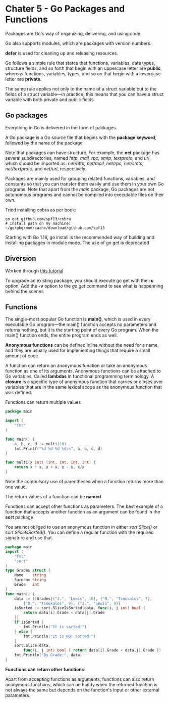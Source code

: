 # Chater 5 - Go Packages and Functions

Packages are Go's way of organizing, delivering, and using code.

Go also supports modules, which are packages with version numbers.

__defer__  is used for cleaning up and releasing resources.

Go follows a simple rule that states that functions, variables, data types, structure fields, and so forth that begin with an uppercase letter are __public__,
 whereas functions, variables, types, and so on that begin with a lowercase letter are __private__. 

The same rule applies not only to the name of a struct variable but to the fields of a struct variable—in practice, this means that you 
 can have a struct variable with both private and public fields

## Go packages

Everything in Go is delivered in the form of packages.

A Go package is a Go source file that begins with the __package keyword__, followed by the name of the package

Note that packages can have structure. For example, the __net__ package has several subdirectories,
 named _http, mail, rpc, smtp, textproto_, and _url_, which should be imported as:
 _net/http, net/mail, net/rpc, net/smtp, net/textproto_, and _net/url_, respectively.

Packages are mainly used for grouping related functions, variables, and constants so that you can transfer them easily and use them in your own Go programs. 
Note that apart from the _main_ package, Go packages are not autonomous programs and cannot be compiled into executable files on their own.

Tried installing cobra as per book:

```{console}
go get github.com/spf13/cobra
# Install path on my machine:
~/go/pkg/mod/cache/download/github.com/spf13
```

Starting with Go 1.16, go install is the recommended way of building and installing packages in module mode. The use of go get is deprecated

## Diversion

Worked through [this tutorial](https://towardsdatascience.com/how-to-create-a-cli-in-golang-with-cobra-d729641c7177)

To upgrade an existing package, you should execute go get with the __-u__ option. 
Add the __-v__ option to the _go get_ command to see what is happenning behind the scenes

## Functions

The single-most popular Go function is __main()__, which is used in every executable Go program—the main() function accepts no parameters and returns nothing,
 but it is the starting point of every Go program. 
When the main() function ends, the entire program ends as well.

__Anonymous functions__ can be defined inline without the need for a name, and they are usually used for implementing things that require a small amount of code. 

A function can return an anonymous function or take an anonymous function as one of its arguments. 
Anonymous functions can be attached to Go variables.
Called __lambdas__ in functional programming terminology.
A __closure__ is a specific type of anonymous function that carries or closes over variables that are in the same lexical scope as the anonymous function that was defined.


Functions can return multiple values

```go
package main

import (
	"fmt"
)

func main() {
	a, b, c, d := multi(10)
	fmt.Printf("%d %d %d %d\n", a, b, c, d)
}

func multi(x int) (int, int, int, int) {
	return x * x, x + x, x - x, x/x
}
```

Note the compulsory use of parentheses when a function returns more than one value.

The return values of a function can be __named__

Functions can accept other functions as parameters. 
The best example of a function that accepts another function as an argument can be found in the __sort__ package

You are not obliged to use an anonymous function in either _sort.Slice()_ or _sort.SliceIsSorted()_. 
You can define a regular function with the required signature and use that.

```go
package main
import (
    "fmt"
    "sort"
)
type Grades struct {
    Name    string
    Surname string
    Grade   int
}
func main() {
    data := []Grades{{"J.", "Lewis", 10}, {"M.", "Tsoukalos", 7},
        {"D.", "Tsoukalos", 8}, {"J.", "Lewis", 9}}
    isSorted := sort.SliceIsSorted(data, func(i, j int) bool {
        return data[i].Grade < data[j].Grade
    })
    if isSorted {
        fmt.Println("It is sorted!")
    } else {
        fmt.Println("It is NOT sorted!")
    }
    sort.Slice(data,
        func(i, j int) bool { return data[i].Grade < data[j].Grade })
    fmt.Println("By Grade:", data)
}
```

__Functions can return other functions__

Apart from accepting functions as arguments, functions can also return anonymous functions, which can be handy when the returned function is not always
 the same but depends on the function's input or other external parameters. 


